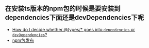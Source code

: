 ## 在安装ts版本的npm包的时候是要安装到dependencies下面还是devDependencies下呢
* [How do I decide whether @types/* goes into `dependencies` or `devDependencies`?](https://stackoverflow.com/questions/45176661/how-do-i-decide-whether-types-goes-into-dependencies-or-devdependencies)
* [npm包发布](https://www.tslang.cn/docs/handbook/declaration-files/publishing.html)
